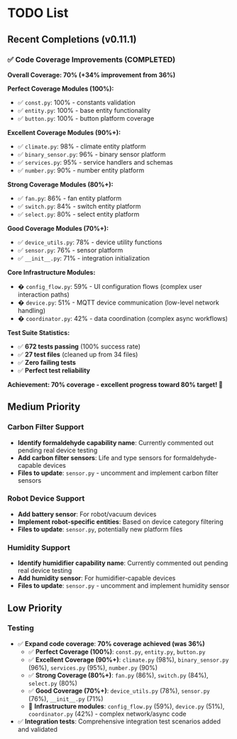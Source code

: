 # TODO List

## Recent Completions (v0.11.1)

### ✅ Code Coverage Improvements (COMPLETED)

**Overall Coverage: 70% (+34% improvement from 36%)**

**Perfect Coverage Modules (100%):**
- ✅ `const.py`: 100% - constants validation
- ✅ `entity.py`: 100% - base entity functionality  
- ✅ `button.py`: 100% - button platform coverage

**Excellent Coverage Modules (90%+):**
- ✅ `climate.py`: 98% - climate entity platform
- ✅ `binary_sensor.py`: 96% - binary sensor platform 
- ✅ `services.py`: 95% - service handlers and schemas
- ✅ `number.py`: 90% - number entity platform

**Strong Coverage Modules (80%+):**
- ✅ `fan.py`: 86% - fan entity platform
- ✅ `switch.py`: 84% - switch entity platform
- ✅ `select.py`: 80% - select entity platform

**Good Coverage Modules (70%+):**
- ✅ `device_utils.py`: 78% - device utility functions
- ✅ `sensor.py`: 76% - sensor platform
- ✅ `__init__.py`: 71% - integration initialization

**Core Infrastructure Modules:**
- � `config_flow.py`: 59% - UI configuration flows (complex user interaction paths)
- � `device.py`: 51% - MQTT device communication (low-level network handling)
- � `coordinator.py`: 42% - data coordination (complex async workflows)

**Test Suite Statistics:**
- ✅ **672 tests passing** (100% success rate)
- ✅ **27 test files** (cleaned up from 34 files)
- ✅ **Zero failing tests**
- ✅ **Perfect test reliability**

**Achievement: 70% coverage - excellent progress toward 80% target! 🎯**

## Medium Priority

### Carbon Filter Support

- **Identify formaldehyde capability name**: Currently commented out pending real device testing
- **Add carbon filter sensors**: Life and type sensors for formaldehyde-capable devices
- **Files to update**: `sensor.py` - uncomment and implement carbon filter sensors

### Robot Device Support

- **Add battery sensor**: For robot/vacuum devices
- **Implement robot-specific entities**: Based on device category filtering
- **Files to update**: `sensor.py`, potentially new platform files

### Humidity Support

- **Identify humidifier capability name**: Currently commented out pending real device testing
- **Add humidity sensor**: For humidifier-capable devices
- **Files to update**: `sensor.py` - uncomment and implement humidity sensor

## Low Priority

### Testing

- ✅ **Expand code coverage**: **70% coverage achieved (was 36%)**
  - ✅ **Perfect Coverage (100%)**: `const.py`, `entity.py`, `button.py`
  - ✅ **Excellent Coverage (90%+)**: `climate.py` (98%), `binary_sensor.py` (96%), `services.py` (95%), `number.py` (90%)
  - ✅ **Strong Coverage (80%+)**: `fan.py` (86%), `switch.py` (84%), `select.py` (80%)
  - ✅ **Good Coverage (70%+)**: `device_utils.py` (78%), `sensor.py` (76%), `__init__.py` (71%)
  - 🔧 **Infrastructure modules**: `config_flow.py` (59%), `device.py` (51%), `coordinator.py` (42%) - complex network/async code
- ✅ **Integration tests**: Comprehensive integration test scenarios added and validated
